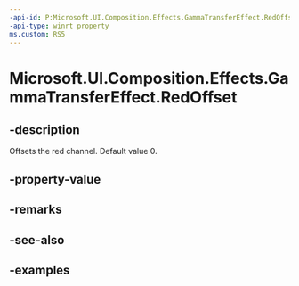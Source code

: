 ```yaml
---
-api-id: P:Microsoft.UI.Composition.Effects.GammaTransferEffect.RedOffset
-api-type: winrt property
ms.custom: RS5
---
```


<!-- Property syntax.
public float RedOffset { get;  set; }
-->

# Microsoft.UI.Composition.Effects.GammaTransferEffect.RedOffset

## -description
Offsets the red channel. Default value 0.

## -property-value

## -remarks

## -see-also

## -examples

